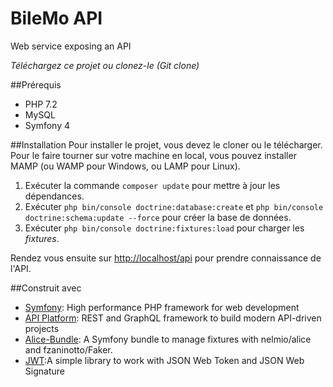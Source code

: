 BileMo API
==========
Web service exposing an API

*Téléchargez ce projet ou clonez-le (Git clone)*

##Prérequis
+ PHP 7.2
+ MySQL
+ Symfony 4

##Installation
Pour installer le projet, vous devez le cloner ou le télécharger. 
Pour le faire tourner sur votre machine en local, vous pouvez
installer MAMP (ou WAMP pour Windows, ou LAMP pour Linux).

1. Exécuter la commande `composer update` pour mettre à jour les dépendances.
2. Exécuter `php bin/console doctrine:database:create` et 
`php bin/console doctrine:schema:update --force` pour créer la base de données.
3. Exécuter `php bin/console doctrine:fixtures:load` pour charger les *fixtures*.

Rendez vous ensuite sur [http://localhost/api](http://localhost/api) pour
prendre connaissance de l'API.

##Construit avec
* [Symfony](https://symfony.com/): High performance PHP framework for web development
* [API Platform](https://api-platform.com/): REST and GraphQL framework to build modern API-driven projects
* [Alice-Bundle](https://github.com/hautelook/AliceBundle): A Symfony bundle to manage fixtures with nelmio/alice and fzaninotto/Faker.
* [JWT](https://github.com/lcobucci/jwt):A simple library to work with JSON Web Token and JSON Web Signature 
